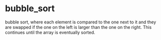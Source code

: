 # bubble_sort
bubble sort, where each element is compared to the one next to it and they are swapped if the one on the left is larger than the one on the right. This continues until the array is eventually sorted.
